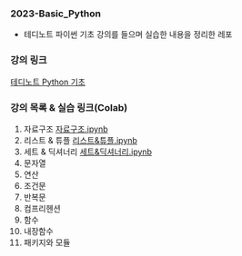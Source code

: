 ### 2023-Basic_Python

* 테디노트 파이썬 기초 강의를 들으며 실습한 내용을 정리한 레포
  
### 강의 링크
[테디노트 Python 기초](https://www.youtube.com/watch?v=dpwTOQri42s)

### 강의 목록 & 실습 링크(Colab)

01. 자료구조 [자료구조.ipynb](https://github.com/gimbabheaven/2023-Basic_Python/blob/master/01_%ED%8C%8C%EC%9D%B4%EC%8D%AC_%EC%9E%90%EB%A3%8C%EA%B5%AC%EC%A1%B0.ipynb)
02. 리스트 & 튜플 [리스트&튜플.ipynb](https://github.com/gimbabheaven/2023-Basic_Python/blob/master/02_%ED%8C%8C%EC%9D%B4%EC%8D%AC_%EB%A6%AC%EC%8A%A4%ED%8A%B8_%ED%8A%9C%ED%94%8C.ipynb)
03. 세트 & 딕셔너리 [세트&딕셔너리.ipynb](https://github.com/gimbabheaven/2023-Basic_Python/blob/master/03_%ED%8C%8C%EC%9D%B4%EC%8D%AC_%EC%84%B8%ED%8A%B8_%EB%94%95%EC%85%94%EB%84%88%EB%A6%AC.ipynb)
04. 문자열 
05. 연산 
06. 조건문 
07. 반복문 
08. 컴프리헨션 
09. 함수 
10. 내장함수 
11. 패키지와 모듈 
